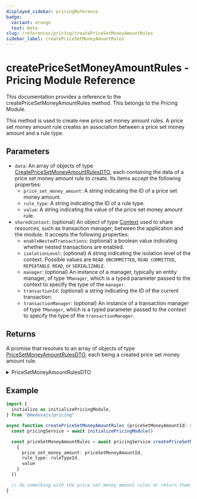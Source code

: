 ```yaml
---
displayed_sidebar: pricingReference
badge:
  variant: orange
  text: Beta
slug: /references/pricing/createPriceSetMoneyAmountRules
sidebar_label: createPriceSetMoneyAmountRules
---
```


# createPriceSetMoneyAmountRules - Pricing Module Reference

This documentation provides a reference to the createPriceSetMoneyAmountRules method. This belongs to the Pricing Module.

This method is used to create new price set money amount rules. A price set money amount rule creates an association between a price set money amount and
a rule type.

## Parameters

- `data`: An array of objects of type [CreatePriceSetMoneyAmountRulesDTO](../../interfaces/CreatePriceSetMoneyAmountRulesDTO.md), each containing the data of a price set money amount rule to create. Its items accept the following properties:
	- `price_set_money_amount`: A string indicating the ID of a price set money amount.
	- `rule_type`: A string indicating the ID of a rule type.
	- `value`: A string indicating the value of the price set money amount rule.
- `sharedContext`: (optional) An object of type [Context](../../interfaces/Context.md) used to share resources, such as transaction manager, between the application and the module. It accepts the following properties:
	- `enableNestedTransactions`: (optional) a boolean value indicating whether nested transactions are enabled.
	- `isolationLevel`: (optional) A string indicating the isolation level of the context. Possible values are `READ UNCOMMITTED`, `READ COMMITTED`, `REPEATABLE READ`, or `SERIALIZABLE`.
	- `manager`: (optional) An instance of a manager, typically an entity manager, of type `TManager`, which is a typed parameter passed to the context to specify the type of the `manager`.
	- `transactionId`: (optional) a string indicating the ID of the current transaction.
	- `transactionManager`: (optional) An instance of a transaction manager of type `TManager`, which is a typed parameter passed to the context to specify the type of the `transactionManager`.

## Returns

A promise that resolves to an array of objects of type [PriceSetMoneyAmountRulesDTO](../../interfaces/PriceSetMoneyAmountRulesDTO.md), each being
a created price set money amount rule.

<details>
<summary>
PriceSetMoneyAmountRulesDTO
</summary>

- `id`: A string indicating the ID of the price set money amount.
- `price_set_money_amount`: an object of type [PriceSetMoneyAmountDTO](../../interfaces/PriceSetMoneyAmountDTO.md) holding the data of the associated price set money amount. It accepts the following properties:
	- `id`: a string indicating the ID of a price set money amount.
	- `money_amount`: (optional) an object of type [MoneyAmountDTO](../../interfaces/MoneyAmountDTO.md) holding the data of the associated money amount. It accepts the following properties:
		- `amount`: (optional) A number indicating the amount of this price.
		- `currency`: (optional) An object of type [CurrencyDTO](../../interfaces/CurrencyDTO.md) that holds the details of the price's currency. Since this is a relation, it will only be retrieved if it's passed to the `relations` array of the find-configuration options.
		- `currency_code`: (optional) A string that indicates the currency code of this price.
		- `id`: A string that indicates the ID of the money amount. A money amount represents a price.
		- `max_quantity`: (optional) A number that indicates the maximum quantity required to be purchased for this price to be applied.
		- `min_quantity`: (optional) A number that indicates the minimum quantity required to be purchased for this price to be applied.
	- `price_set`: (optional) an object of type [PriceSetDTO](../../interfaces/PriceSetDTO.md) holding the data of the associated price set. It accepts the following properties:
		- `id`: A string indicating the ID of the price set.
		- `money_amounts`: (optional) An array of objects of type [MoneyAmountDTO](../../interfaces/MoneyAmountDTO.md), which holds the prices that belong to this price set.
		- `rule_types`: (optional) An array of objects of type [RuleTypeDTO](../../interfaces/RuleTypeDTO.md), which holds the rule types applied on this price set.
	- `title`: (optional) a string indicating the title of the price set money amount.
- `rule_type`: an object of type [RuleTypeDTO](../../interfaces/RuleTypeDTO.md) holding the data of the associated rule type. It accepts the following properties:
	- `default_priority`: A number indicating the priority of the rule type. This is useful when calculating the price of a price set, and multiple rules satisfy the provided context. The higher the value, the higher the priority of the rule type.
	- `id`: A string indicating the ID of the rule type.
	- `name`: A string indicating the display name of the rule type.
	- `rule_attribute`: A string indicating a unique name used to later identify the rule_attribute. For example, it can be used in the `context` parameter of the `calculatePrices` method to specify a rule for calculating the price.
- `value`: a string indicating the value of the price set money amount rule.

</details>

## Example

```ts
import { 
  initialize as initializePricingModule,
} from "@medusajs/pricing"

async function createPriceSetMoneyAmountRules (priceSetMoneyAmountId: string, ruleTypeId: string, value: string) {
  const pricingService = await initializePricingModule()

  const priceSetMoneyAmountRules = await pricingService.createPriceSetMoneyAmountRules([
    {
      price_set_money_amount: priceSetMoneyAmountId,
      rule_type: ruleTypeId,
      value
    }
  ])

  // do something with the price set money amount rules or return them
}
```
